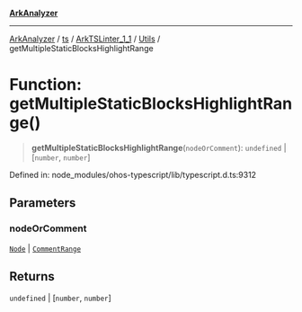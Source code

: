 [**ArkAnalyzer**](../../../../../../../../README.md)

***

[ArkAnalyzer](../../../../../../../../globals.md) / [ts](../../../../../README.md) / [ArkTSLinter\_1\_1](../../../README.md) / [Utils](../README.md) / getMultipleStaticBlocksHighlightRange

# Function: getMultipleStaticBlocksHighlightRange()

> **getMultipleStaticBlocksHighlightRange**(`nodeOrComment`): `undefined` \| \[`number`, `number`\]

Defined in: node\_modules/ohos-typescript/lib/typescript.d.ts:9312

## Parameters

### nodeOrComment

[`Node`](../../../../../interfaces/Node.md) | [`CommentRange`](../../../../../interfaces/CommentRange.md)

## Returns

`undefined` \| \[`number`, `number`\]
